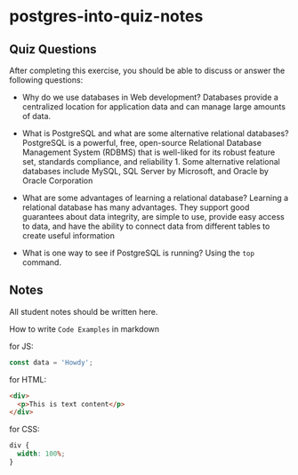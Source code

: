 # postgres-into-quiz-notes

## Quiz Questions

After completing this exercise, you should be able to discuss or answer the following questions:

- Why do we use databases in Web development?
  Databases provide a centralized location for application data and can manage large amounts of data.

- What is PostgreSQL and what are some alternative relational databases?
  PostgreSQL is a powerful, free, open-source Relational Database Management System (RDBMS) that is well-liked for its robust feature set, standards compliance, and reliability 1. Some alternative relational databases include MySQL, SQL Server by Microsoft, and Oracle by Oracle Corporation

- What are some advantages of learning a relational database?
  Learning a relational database has many advantages. They support good guarantees about data integrity, are simple to use, provide easy access to data, and have the ability to connect data from different tables to create useful information

- What is one way to see if PostgreSQL is running?
  Using the `top` command.

## Notes

All student notes should be written here.

How to write `Code Examples` in markdown

for JS:

```javascript
const data = 'Howdy';
```

for HTML:

```html
<div>
  <p>This is text content</p>
</div>
```

for CSS:

```css
div {
  width: 100%;
}
```
